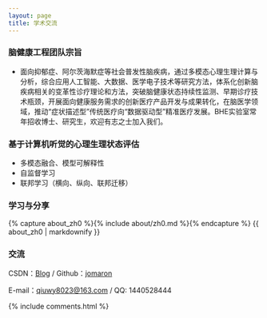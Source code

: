 ```yaml
---
layout: page
title: 学术交流
---
```


<h3> 脑健康工程团队宗旨 </h3>

* 面向抑郁症、阿尔茨海默症等社会普发性脑疾病，通过多模态心理生理计算与分析，综合应用人工智能、大数据、医学电子技术等研究方法，体系化创新脑疾病相关的变革性诊疗理论和方法，突破脑健康状态持续性监测、早期诊疗技术瓶颈，开展面向健康服务需求的创新医疗产品开发与成果转化，在脑医学领域，推动“症状描述型”传统医疗向“数据驱动型”精准医疗发展。BHE实验室常年招收博士、研究生，欢迎有志之士加入我们。

<h3> 基于计算机听觉的心理生理状态评估 </h3>

* 多模态融合、模型可解释性
* 自监督学习
* 联邦学习（横向、纵向、联邦迁移）

<h3> 学习与分享 </h3>
<!-- Chinese Version -->
<div class="zh post-container">
    {% capture about_zh0 %}{% include about/zh0.md %}{% endcapture %}
    {{ about_zh0 | markdownify }}
</div>

<h3> 交流 </h3>

CSDN：[Blog](https://blog.csdn.net/qiu1440528444/)    /  Github：[jomaron](https://github.com/jomaron/)

E-mail：qiuwy8023@163.com / QQ: 1440528444     

{% include comments.html %}
